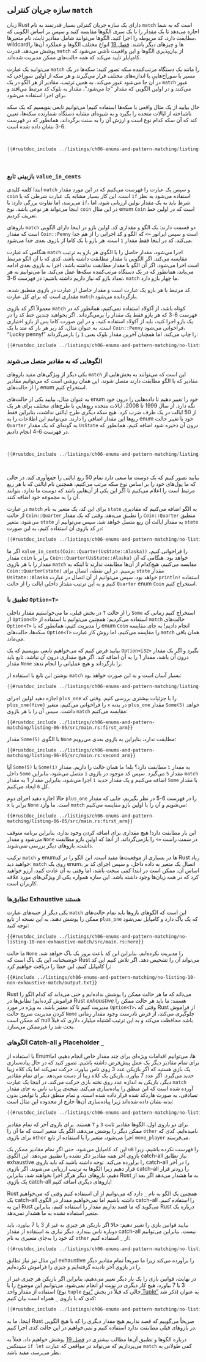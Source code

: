 <!-- Old heading. Do not remove or links may break. -->


<a id="the-match-control-flow-operator"></a>

## سازه جریان کنترلی `match`

زبان Rust دارای یک سازه جریان کنترلی بسیار قدرتمند به نام `match` است که به شما اجازه می‌دهد تا یک مقدار را با یک سری الگوها مقایسه کنید و سپس بر اساس الگویی که مطابقت دارد، کد مربوطه را اجرا کنید. الگوها می‌توانند شامل مقادیر ثابت، نام متغیرها، wildcardها و چیزهای دیگر باشند. [فصل 19][ch19-00-patterns]<!-- ignore --> انواع مختلف الگوها و عملکرد آن‌ها را پوشش می‌دهد. قدرت `match` از بیان‌پذیری الگوها و این واقعیت ناشی می‌شود که کامپایلر تأیید می‌کند که همه حالت‌های ممکن مدیریت شده‌اند.

می‌توانید یک عبارت `match` را مانند یک دستگاه مرتب‌کننده سکه تصور کنید: سکه‌ها در یک مسیر با سوراخ‌هایی با اندازه‌های مختلف قرار می‌گیرند و هر سکه از اولین سوراخی که در آن جا می‌شود عبور می‌کند. به همین ترتیب، مقادیر از هر الگو در یک `match` عبور می‌کنند و در اولین الگویی که مقدار "جا می‌شود"، مقدار به بلوک کد مرتبط می‌افتد و برای اجرا استفاده می‌شود.

حال بیایید از یک مثال واقعی با سکه‌ها استفاده کنیم! می‌توانیم تابعی بنویسیم که یک سکه ناشناخته از ایالات متحده را بگیرد و به شیوه‌ای مشابه دستگاه شمارنده سکه‌ها، تعیین کند که آن سکه کدام نوع است و ارزش آن را به سنت برگرداند، همانطور که در فهرست 6-3 نشان داده شده است.

<Listing number="6-3" caption="یک enum و یک عبارت `match` که حالت‌های enum را به عنوان الگوهای خود دارد">

```rust
{{#rustdoc_include ../listings/ch06-enums-and-pattern-matching/listing-06-03/src/main.rs:here}}
```

</Listing>

### بازبینی تابع `value_in_cents`

ابتدا کلمه کلیدی `match` و سپس یک عبارت را فهرست می‌کنیم که در این مورد مقدار `coin` است. این کار بسیار مشابه یک عبارت شرطی که با `if` استفاده می‌شود به نظر می‌رسد، اما تفاوت بزرگی دارد: با `if`، شرط باید به یک مقدار بولین ارزیابی شود، اما اینجا می‌تواند هر نوعی باشد. نوع `coin` در این مثال enum `Coin` است که در اولین خط تعریف کردیم.

بازوهای `match` دو قسمت دارند: یک الگو و مقداری کد. اولین بازو در اینجا دارای الگویی است که مقدار `Coin::Penny` است و سپس اپراتور `=>` که الگو و کد اجرایی را از هم جدا می‌کند. کد در اینجا فقط مقدار `1` است. هر بازو با یک کاما از بازوی بعدی جدا می‌شود.

هنگامی که عبارت `match` اجرا می‌شود، مقدار حاصل را با الگوی هر بازو به ترتیب مقایسه می‌کند. اگر الگویی با مقدار مطابقت داشته باشد، کدی که با آن الگو مرتبط است اجرا می‌شود. اگر آن الگو با مقدار مطابقت نداشته باشد، اجرا به بازوی بعدی ادامه می‌یابد، همانطور که در یک دستگاه مرتب‌کننده سکه‌ها عمل می‌کند. ما می‌توانیم به هر تعداد بازو که نیاز داریم داشته باشیم: در فهرست 6-3، `match` ما چهار بازو دارد.

کد مرتبط با هر بازو یک عبارت است و مقدار حاصل از عبارت در بازوی منطبق شده، مقداری است که برای کل عبارت `match` بازگردانده می‌شود.

معمولاً اگر کد بازوی `match` کوتاه باشد، از آکولاد استفاده نمی‌کنیم، همانطور که در فهرست 6-3 که هر بازو فقط یک مقدار را برمی‌گرداند. اگر بخواهید چندین خط کد را در یک بازو اجرا کنید، باید از آکولاد استفاده کنید، و در این صورت کاما پس از بازو اختیاری است. به عنوان مثال، کد زیر هر بار که متد با یک `Coin::Penny` فراخوانی می‌شود، “Lucky penny!” را چاپ می‌کند، اما همچنان آخرین مقدار بلوک یعنی `1` را بازمی‌گرداند:

```rust
{{#rustdoc_include ../listings/ch06-enums-and-pattern-matching/no-listing-08-match-arm-multiple-lines/src/main.rs:here}}
```

### الگوهایی که به مقادیر متصل می‌شوند

یکی دیگر از ویژگی‌های مفید بازوهای `match` این است که می‌توانند به بخش‌هایی از مقادیر که با الگو مطابقت دارند متصل شوند. این همان روشی است که می‌توانیم مقادیر را از حالت‌های enum استخراج کنیم.

به عنوان مثال، بیایید یکی از حالت‌های enum خود را تغییر دهیم تا داده‌هایی را درون خود نگه دارد. از سال 1999 تا 2008، ایالات متحده ربع‌هایی با طرح‌های مختلف برای هر یک از 50 ایالت در یک طرف ضرب کرد. هیچ سکه دیگری طرح ایالتی نداشت، بنابراین فقط ربع‌ها این مقدار اضافی را دارند. می‌توانیم این اطلاعات را به enum خود با تغییر حالت `Quarter` به گونه‌ای که یک مقدار `UsState` درون آن ذخیره شود اضافه کنیم، همانطور که در فهرست 6-4 انجام دادیم.

<Listing number="6-4" caption="یک enum به نام `Coin` که حالت `Quarter` آن همچنین یک مقدار `UsState` را نگه می‌دارد">

```rust
{{#rustdoc_include ../listings/ch06-enums-and-pattern-matching/listing-06-04/src/main.rs:here}}
```

</Listing>

بیایید تصور کنیم که یک دوست ما سعی دارد تمام 50 ربع ایالتی را جمع‌آوری کند. در حالی که ما پول‌های خود را بر اساس نوع سکه مرتب می‌کنیم، همچنین نام ایالتی که با هر ربع مرتبط است را اعلام می‌کنیم تا اگر این یکی از آن‌هایی باشد که دوست ما ندارد، بتوانند آن را به مجموعه خود اضافه کنند.

در عبارت `match` برای این کد، یک متغیر به نام `state` به الگو اضافه می‌کنیم که مقادیری از حالت `Coin::Quarter` را تطبیق می‌دهد. وقتی که یک مقدار `Coin::Quarter` منطبق می‌شود، متغیر `state` به مقدار ایالت آن ربع متصل خواهد شد. سپس می‌توانیم از `state` در کد بازوی آن استفاده کنیم، به این صورت:

```rust
{{#rustdoc_include ../listings/ch06-enums-and-pattern-matching/no-listing-09-variable-in-pattern/src/main.rs:here}}
```

اگر ما `value_in_cents(Coin::Quarter(UsState::Alaska))` را فراخوانی کنیم، مقدار `coin` برابر با `Coin::Quarter(UsState::Alaska)` خواهد بود. هنگامی که آن مقدار را با هر بازوی `match` مقایسه می‌کنیم، هیچ‌کدام از آن‌ها مطابقت ندارند تا اینکه به `Coin::Quarter(state)` برسیم. در این نقطه، اتصال برای `state` مقدار `UsState::Alaska` خواهد بود. سپس می‌توانیم از آن اتصال در عبارت `println!` استفاده کنیم و به این ترتیب مقدار داخلی ایالت را از حالت `Quarter` enum `Coin` استخراج کنیم.

### تطبیق با `Option<T>`

در بخش قبلی، ما می‌خواستیم مقدار داخلی `T` را از حالت `Some` استخراج کنیم زمانی که از `Option<T>` استفاده می‌کردیم؛ همچنین می‌توانیم با استفاده از `match` حالت‌های `Option<T>` را مدیریت کنیم، همانطور که با enum `Coin` انجام دادیم! به جای مقایسه سکه‌ها، حالت‌های `Option<T>` را مقایسه می‌کنیم، اما روش کار عبارت `match` همان باقی می‌ماند.

بیایید فرض کنیم که می‌خواهیم تابعی بنویسیم که یک `Option<i32>` بگیرد و اگر یک مقدار درون آن باشد، مقدار 1 را به آن اضافه کند. اگر هیچ مقداری درون آن نباشد، تابع باید مقدار `None` را بازگرداند و هیچ عملیاتی را انجام ندهد.

نوشتن این تابع با استفاده از `match` بسیار آسان است و به این صورت خواهد بود:

```rust
{{#rustdoc_include ../listings/ch06-enums-and-pattern-matching/listing-06-05/src/main.rs:here}}
```

اجازه دهید اولین اجرای `plus_one` را با جزئیات بیشتری بررسی کنیم. وقتی که `plus_one(five)` را فراخوانی می‌کنیم، متغیر `x` در بدنه `plus_one` مقدار `Some(5)` خواهد داشت. سپس آن را با هر بازوی `match` مقایسه می‌کنیم:

```rust,ignore
{{#rustdoc_include ../listings/ch06-enums-and-pattern-matching/listing-06-05/src/main.rs:first_arm}}
```

مقدار `Some(5)` با الگوی `None` مطابقت ندارد، بنابراین به بازوی بعدی می‌رویم:

```rust,ignore
{{#rustdoc_include ../listings/ch06-enums-and-pattern-matching/listing-06-05/src/main.rs:second_arm}}
```

آیا `Some(5)` با `Some(i)` مطابقت دارد؟ بله! ما همان حالت را داریم. مقدار `i` به مقدار داخل `Some` متصل می‌شود، بنابراین `i` مقدار `5` می‌گیرد. سپس کد موجود در بازوی `match` اجرا می‌شود، بنابراین مقدار 1 به مقدار `i` اضافه می‌کنیم و یک مقدار جدید `Some` با مقدار کل `6` ایجاد می‌کنیم.

حالا اجازه دهید اجرای دوم `plus_one` را در فهرست 6-5 در نظر بگیریم، جایی که مقدار `x` برابر با `None` است. ما وارد `match` می‌شویم و آن را با اولین بازو مقایسه می‌کنیم:

```rust,ignore
{{#rustdoc_include ../listings/ch06-enums-and-pattern-matching/listing-06-05/src/main.rs:first_arm}}
```

این بار مطابقت دارد! هیچ مقداری برای اضافه کردن وجود ندارد، بنابراین برنامه متوقف می‌شود و مقدار `None` در سمت راست `=>` را بازمی‌گرداند. از آنجا که اولین بازو مطابقت داشت، بازوهای دیگر بررسی نمی‌شوند.

ترکیب `match` و enumها در بسیاری از موقعیت‌ها مفید است. این الگو را در کد Rust زیاد خواهید دید: `match` روی یک enum، اتصال یک متغیر به داده داخل، و سپس اجرای کد بر اساس آن. ممکن است در ابتدا کمی سخت باشد، اما وقتی به آن عادت کنید، آرزو خواهید کرد که در همه زبان‌ها وجود داشته باشد. این سازه همواره یکی از ویژگی‌های مورد علاقه کاربران است.

### تطابق‌ها Exhaustive هستند

یکی دیگر از جنبه‌های عبارت `match` این است که الگوهای بازوها باید تمام حالت‌های ممکن را پوشش دهند. به این نسخه از تابع `plus_one` که یک باگ دارد و کامپایل نمی‌شود توجه کنید:

```rust,ignore,does_not_compile
{{#rustdoc_include ../listings/ch06-enums-and-pattern-matching/no-listing-10-non-exhaustive-match/src/main.rs:here}}
```

ما حالت `None` را مدیریت نکرده‌ایم، بنابراین این کد باعث بروز یک باگ خواهد شد. خوشبختانه، این یک باگ است که Rust می‌تواند آن را تشخیص دهد. اگر تلاش کنیم این کد را کامپایل کنیم، این خطا را دریافت خواهیم کرد:

```console
{{#include ../listings/ch06-enums-and-pattern-matching/no-listing-10-non-exhaustive-match/output.txt}}
```

Rust می‌داند که ما هر حالت ممکن را پوشش نداده‌ایم و حتی می‌داند که کدام الگو را فراموش کرده‌ایم! تطابق‌ها در Rust _exhaustive_ هستند: ما باید هر حالت ممکن را مدیریت کنیم تا کد معتبر باشد. به ویژه در مورد `Option<T>`، وقتی که Rust از فراموش کردن مدیریت صریح حالت `None` جلوگیری می‌کند، از فرض نادرست وجود مقدار زمانی که ممکن است null باشد محافظت می‌کند و به این ترتیب اشتباه میلیارد دلاری که قبلاً بحث شد را غیرممکن می‌سازد.

### الگوهای Catch-all و Placeholder `_`

با استفاده از Enumها، می‌توانیم اقدامات ویژه‌ای برای چند مقدار خاص انجام دهیم، اما برای تمام مقادیر دیگر یک عمل پیش‌فرض داشته باشیم. تصور کنید که در حال پیاده‌سازی یک بازی هستید که اگر بازیکن عدد 3 روی تاس بیاورد، حرکت نمی‌کند اما یک کلاه زیبا جدید می‌گیرد. اگر عدد 7 بیاورد، بازیکن یک کلاه زیبا از دست می‌دهد. برای تمام مقادیر دیگر، بازیکن به اندازه عدد روی تخته بازی حرکت می‌کند. در اینجا یک عبارت `match` آورده شده است که این منطق را پیاده‌سازی می‌کند. نتیجه‌ی پرتاب تاس به جای مقدار تصادفی، به صورت هاردکد شده قرار داده شده است، و تمام منطق دیگر با توابعی بدون بدنه نشان داده شده‌اند زیرا پیاده‌سازی آن‌ها خارج از محدوده این مثال است:

```rust
{{#rustdoc_include ../listings/ch06-enums-and-pattern-matching/no-listing-15-binding-catchall/src/main.rs:here}}
```

برای دو بازوی اول، الگوها مقادیر ثابت `3` و `7` هستند. برای بازوی آخر که تمام مقادیر ممکن دیگر را پوشش می‌دهد، الگو یک متغیر است که ما آن را `other` نامیده‌ایم. کدی که برای بازوی `other` اجرا می‌شود، متغیر را با استفاده از تابع `move_player` می‌فرستد.

این کد کامپایل می‌شود، حتی اگر تمام مقادیر ممکن یک `u8` را فهرست نکرده باشیم، زیرا بازوی آخر همه مقادیر ذکر نشده را تطبیق می‌دهد. این الگوی catch-all نیاز تطابق exhaustive را برآورده می‌کند. توجه داشته باشید که باید بازوی catch-all را در آخر قرار دهیم زیرا الگوها به ترتیب ارزیابی می‌شوند. اگر بازوی catch-all را زودتر قرار دهیم، بازوهای دیگر هرگز اجرا نخواهند شد، بنابراین Rust به ما هشدار می‌دهد اگر بعد از یک بازوی catch-all بازوهای دیگری اضافه کنیم!

Rust همچنین یک الگو به نام `_` دارد که می‌توانیم از آن استفاده کنیم وقتی که می‌خواهیم یک catch-all داشته باشیم اما نمی‌خواهیم مقدار در الگوی catch-all را _استفاده کنیم_. این به Rust می‌گوید که ما قصد نداریم مقدار را استفاده کنیم، بنابراین Rust درباره یک متغیر استفاده نشده به ما هشدار نمی‌دهد.

بیایید قوانین بازی را تغییر دهیم: حالا اگر بازیکن هر چیزی به غیر از 3 یا 7 بیاورد، باید دوباره تاس بیندازد. دیگر نیازی به استفاده از مقدار catch-all نیست، بنابراین می‌توانیم کد خود را به‌جای متغیری به نام `other` از `_` استفاده کنیم:

```rust
{{#rustdoc_include ../listings/ch06-enums-and-pattern-matching/no-listing-16-underscore-catchall/src/main.rs:here}}
```

این مثال نیز نیاز تطابق exhaustive را برآورده می‌کند زیرا ما صریحاً تمام مقادیر دیگر را در بازوی آخر نادیده گرفته‌ایم و چیزی را فراموش نکرده‌ایم.

در نهایت، قوانین بازی را یک بار دیگر تغییر می‌دهیم، بنابراین اگر بازیکن هر چیزی غیر از 3 یا 7 بیاورد، هیچ کار دیگری در نوبت او انجام نمی‌شود. می‌توانیم این موضوع را با استفاده از مقدار واحد (نوع `tuple` خالی که قبلاً در بخش [“نوع Tuple”][tuples]<!-- ignore --> ذکر شد) به عنوان کدی که با بازوی `_` همراه است بیان کنیم:

```rust
{{#rustdoc_include ../listings/ch06-enums-and-pattern-matching/no-listing-17-underscore-unit/src/main.rs:here}}
```

اینجا، ما به Rust صریحاً می‌گوییم که قصد نداریم هیچ مقدار دیگری را که با هیچ الگویی در بازوهای قبلی مطابقت ندارد استفاده کنیم و نمی‌خواهیم در این حالت کدی اجرا کنیم.


درباره الگوها و تطبیق آن‌ها مطالب بیشتری در [فصل 19][ch19-00-patterns] پوشش خواهیم داد. فعلاً به سینتکس `if let` می‌پردازیم که می‌تواند در مواقعی که عبارت `match` کمی طولانی به نظر می‌رسد، مفید باشد.

[tuples]: ch03-02-data-types.html#the-tuple-type
[ch19-00-patterns]: ch19-00-patterns.html
